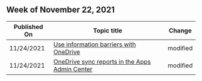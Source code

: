 <!-- This file is generated automatically each week. Changes made to this file will be overwritten.-->



## Week of November 22, 2021


| Published On |Topic title | Change |
|------|------------|--------|
| 11/24/2021 | [Use information barriers with OneDrive](/OneDrive/information-barriers) | modified |
| 11/24/2021 | [OneDrive sync reports in the Apps Admin Center](/OneDrive/sync-health) | modified |
